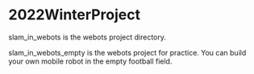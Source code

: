 # 2022WinterProject

slam_in_webots is the webots project directory.

slam_in_webots_empty is the webots project for practice. You can build your own mobile robot in the empty football field.

